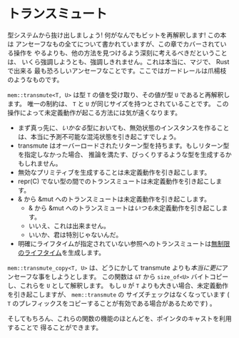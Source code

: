 <!--
# Transmutes
-->

# トランスミュート

<!--
Get out of our way type system! We're going to reinterpret these bits or die
trying! Even though this book is all about doing things that are unsafe, I
really can't emphasize that you should deeply think about finding Another Way
than the operations covered in this section. This is really, truly, the most
horribly unsafe thing you can do in Rust. The railguards here are dental floss.
-->

型システムから抜け出しましょう! 何がなんでもビットを再解釈します! この本は
アンセーフなもの全てについて書かれていますが、この章でカバーされている操作を
やるよりも、他の方法を見つけるよう深刻に考えるべきだということは、
いくら強調しようとも、強調しきれません。これは本当に、マジで、 Rust で出来る
最も恐ろしいアンセーフなことです。ここではガードレールは爪楊枝のようなものです。

<!--
`mem::transmute<T, U>` takes a value of type `T` and reinterprets it to have
type `U`. The only restriction is that the `T` and `U` are verified to have the
same size. The ways to cause Undefined Behavior with this are mind boggling.
-->

`mem::transmute<T, U>` は型 `T` の値を受け取り、その値が型 `U` であると再解釈します。
唯一の制約は、 `T` と `U` が同じサイズを持つとされていることです。
この操作によって未定義動作が起こる方法には気が遠くなります。

<!--
* First and foremost, creating an instance of *any* type with an invalid state
  is going to cause arbitrary chaos that can't really be predicted.
* Transmute has an overloaded return type. If you do not specify the return type
  it may produce a surprising type to satisfy inference.
* Making a primitive with an invalid value is UB
* Transmuting between non-repr(C) types is UB
* Transmuting an & to &mut is UB
    * Transmuting an & to &mut is *always* UB
    * No you can't do it
    * No you're not special
* Transmuting to a reference without an explicitly provided lifetime
  produces an [unbounded lifetime]
-->

* まず真っ先に、*いかなる*型においても、無効状態のインスタンスを作ることは、本当に予測不可能な混沌状態を引き起こすでしょう。
* transmute はオーバーロードされたリターン型を持ちます。もしリターン型を指定しなかった場合、
  推論を満たす、びっくりするような型を生成するかもしれません。
* 無効なプリミティブを生成することは未定義動作を引き起こします。
* repr(C) でない型の間でのトランスミュートは未定義動作を引き起こします。
* & から &mut へのトランスミュートは未定義動作を引き起こします。
    * & から &mut へのトランスミュートは*いつも*未定義動作を引き起こします。
    * いいえ、これは出来ません。
    * いいか、君は特別じゃないんだ。
* 明確にライフタイムが指定されていない参照へのトランスミュートは[無制限のライフタイム]を生成します。

<!--
`mem::transmute_copy<T, U>` somehow manages to be *even more* wildly unsafe than
this. It copies `size_of<U>` bytes out of an `&T` and interprets them as a `U`.
The size check that `mem::transmute` has is gone (as it may be valid to copy
out a prefix), though it is Undefined Behavior for `U` to be larger than `T`.
-->

`mem::transmute_copy<T, U>` は、どうにかして transmute よりも*本当に更に*アンセーフな事をしようとします。
この関数は `&T` から `size_of<U>` バイトコピーし、これらを `U` として解釈します。
もし `U` が `T` よりも大きい場合、未定義動作を引き起こしますが、 `mem::transmute` の
サイズチェックはなくなっています ( `T` のプレフィックスをコピーすることが有効である場合があるためです) 。

<!--
Also of course you can get most of the functionality of these functions using
pointer casts.
-->

そしてもちろん、これらの関数の機能のほとんどを、ポインタのキャストを利用することで
得ることができます。


[無制限のライフタイム]: unbounded-lifetimes.html
